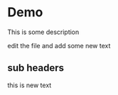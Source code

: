# Demo

This is some description

edit the file and add some new text

## sub headers
this is new text
